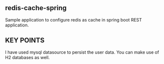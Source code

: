## redis-cache-spring
Sample application to configure redis as cache in spring boot REST application.

## KEY POINTS 
I have used mysql datasource to persist the user data. You can make use of H2 databases as well.


